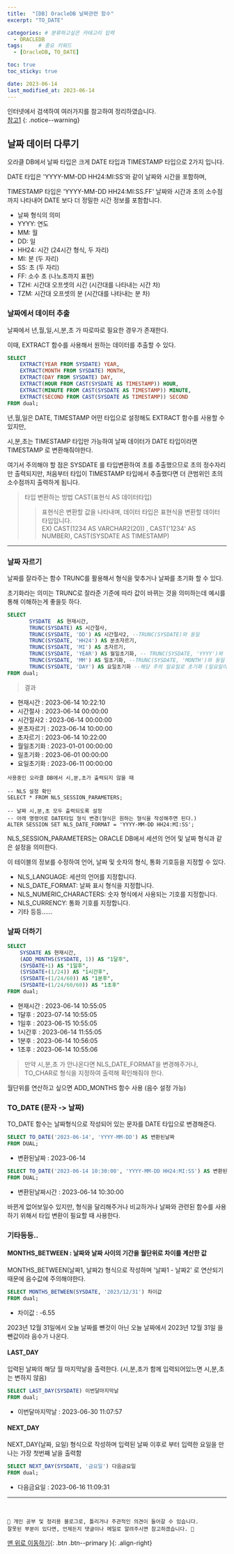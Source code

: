 ```yaml
---
title:  "[DB] OracleDB 날짜관련 함수"  
excerpt: "TO_DATE"

categories: # 분류하고싶은 카테고리 입력
  - ORACLEDB
tags:     # 중요 키워드
  - [OracleDB, TO_DATE]

toc: true
toc_sticky: true

date: 2023-06-14
last_modified_at: 2023-06-14
---
```



인터넷에서 검색하여 여러가지를 참고하여 정리하였습니다.    
[참고1](https://product.kyobobook.co.kr/detail/S000001032057)
{: .notice--warning}

## 날짜 데이터 다루기

오라클 DB에서 날짜 타입은 크게 DATE 타입과 TIMESTAMP 타입으로 2가지 입니다. 

DATE 타입은 'YYYY-MM-DD HH24:MI:SS'와 같이 날짜와 시간을 포함하며, 

TIMESTAMP 타입은 'YYYY-MM-DD HH24:MI:SS.FF' 날짜와 시간과 초의 소수점까지 나타내어 DATE 보다 더 정밀한 시간 정보를 포함합니다.

- 날짜 형식의 의미
- YYYY: 연도
- MM: 월 
- DD: 일 
- HH24: 시간 (24시간 형식, 두 자리)
- MI: 분 (두 자리)
- SS: 초 (두 자리)
- FF: 소수 초 (나노초까지 표현)
- TZH: 시간대 오프셋의 시간 (시간대를 나타내는 시간 차)
- TZM: 시간대 오프셋의 분 (시간대를 나타내는 분 차)

### 날짜에서 데이터 추출

날짜에서 년,월,일,시,분,초 가 따로따로 필요한 경우가 존재한다. 

이때, EXTRACT 함수를 사용해서 원하는 데이터를 추출할 수 있다. 

```sql 
SELECT 
    EXTRACT(YEAR FROM SYSDATE) YEAR,
    EXTRACT(MONTH FROM SYSDATE) MONTH,
    EXTRACT(DAY FROM SYSDATE) DAY,
    EXTRACT(HOUR FROM CAST(SYSDATE AS TIMESTAMP)) HOUR,
    EXTRACT(MINUTE FROM CAST(SYSDATE AS TIMESTAMP)) MINUTE,
    EXTRACT(SECOND FROM CAST(SYSDATE AS TIMESTAMP)) SECOND
FROM dual;
```

년,월,일은  DATE, TIMESTAMP 어떤 타입으로 설정해도 EXTRACT 함수를 사용할 수 있지만,

시,분,초는 TIMESTAMP 타입만 가능하여 날짜 데이터가 DATE 타입이라면 TIMESTAMP 로 변환해줘야한다.

여기서 주의해야 할 점은 SYSDATE 를 타입변환하여 초를 추출했으므로 초의 정수자리만 출력되지만, 처음부터 타입이 TIMESTAMP 타입에서 추출했다면 더 큰범위인 초의 소수점까지 출력하게 됩니다.

> 타입 변환하는 방법 CAST(표현식 AS 데이터타입)
> > 표현식은 변환할 값을 나타내며, 데이터 타입은 표현식을 변환할 데이터 타입입니다.   
> > EX)  CAST(1234 AS VARCHAR2(20)) , CAST('1234' AS NUMBER), CAST(SYSDATE AS TIMESTAMP)

***


### 날짜 자르기 

날짜를 잘라주는 함수 TRUNC를 활용해서 형식을 맞추거나 날짜를 초기화 할 수 있다.  

초기화라는 의미는 TRUNC로 잘라준 기준에 따라 값이 바뀌는 것을 의미하는데 예시를 통해 이해하는게 좋을듯 하다.

```sql 
SELECT 
       SYSDATE  AS 현재시간,
       TRUNC(SYSDATE) AS 시간절사,
       TRUNC(SYSDATE, 'DD') AS 시간절사2, --TRUNC(SYSDATE)와 동일
       TRUNC(SYSDATE, 'HH24') AS 분초자르기,
       TRUNC(SYSDATE, 'MI') AS 초자르기,
       TRUNC(SYSDATE, 'YEAR') AS 월일초기화, -- TRUNC(SYSDATE, 'YYYY')와 동일
       TRUNC(SYSDATE, 'MM') AS 일초기화, --TRUNC(SYSDATE, 'MONTH')와 동일
       TRUNC(SYSDATE, 'DAY') AS 요일초기화 --해당 주의 일요일로 초기화 (일요일이 주의 시작)
FROM dual;
```

> 결과
- 현재시간 : 2023-06-14 10:22:10	
- 시간절사 : 2023-06-14 00:00:00	
- 시간절사2 : 2023-06-14 00:00:00	
- 분초자르기 : 2023-06-14 10:00:00	
- 초자르기 : 2023-06-14 10:22:00	
- 월일초기화 : 2023-01-01 00:00:00	
- 일초기화 : 2023-06-01 00:00:00	
- 요일초기화 : 2023-06-11 00:00:00


`사용중인 오라클 DB에서 시,분,초가 출력되지 않을 때`

```
-- NLS 설정 확인
SELECT * FROM NLS_SESSION_PARAMETERS;

-- 날짜 시,분,초 모두 출력되도록 설정
-- 아래 명령어로 DATE타입 형식 변경(형식은 원하는 형식을 작성해주면 된다.)
ALTER SESSION SET NLS_DATE_FORMAT = 'YYYY-MM-DD HH24:MI:SS';
```

NLS_SESSION_PARAMETERS는 ORACLE DB에서 세션의 언어 및 날짜 형식과 같은 설정을 의미한다. 

이 테이블의 정보를 수정하여 언어, 날짜 및 숫자의 형식, 통화 기호등을 지정할 수 있다.

- NLS_LANGUAGE: 세션의 언어를 지정합니다.
- NLS_DATE_FORMAT: 날짜 표시 형식을 지정합니다.
- NLS_NUMERIC_CHARACTERS: 숫자 형식에서 사용되는 기호를 지정합니다.
- NLS_CURRENCY: 통화 기호를 지정합니다.
- 기타 등등......


### 날짜 더하기

```sql 
SELECT 
    SYSDATE AS 현재시간,
    (ADD_MONTHS(SYSDATE, 1)) AS "1달후",
    (SYSDATE+1) AS "1일후",
    (SYSDATE+(1/24)) AS "1시간후",
    (SYSDATE+(1/24/60)) AS "1분후",
    (SYSDATE+(1/24/60/60)) AS "1초후"
FROM dual;
```

- 현재시간 : 2023-06-14 10:55:05	
- 1달후 : 2023-07-14 10:55:05	
- 1일후 : 2023-06-15 10:55:05	
- 1시간후 : 2023-06-14 11:55:05	
- 1분후 : 2023-06-14 10:56:05	
- 1초후 : 2023-06-14 10:55:06

> 만약 시,분,초 가 안나온다면 NLS_DATE_FORMAT을 변경해주거나, TO_CHAR로 형식을 지정하여 출력해 확인해줘야 한다.

월단위를 연산하고 싶으면 ADD_MONTHS 함수 사용 (음수 설정 가능)


### TO_DATE (문자 -> 날짜) 

TO_DATE 함수는 날짜형식으로 작성되어 있는 문자를 DATE 타입으로 변경해준다.

```sql 
SELECT TO_DATE('2023-06-14', 'YYYY-MM-DD') AS 변환된날짜
FROM DUAL;
```

- 변환된날짜 : 2023-06-14

```sql 
SELECT TO_DATE('2023-06-14 10:30:00', 'YYYY-MM-DD HH24:MI:SS') AS 변환된날짜시간
FROM DUAL;
```

- 변환된날짜시간 : 2023-06-14 10:30:00

바뀐게 없어보일수 있지만, 형식을 달리해주거나 비교하거나 날짜와 관련된 함수를 사용하기 위해서 타입 변환이 필요할 때 사용한다.


### 기타등등..

#### MONTHS_BETWEEN : 날짜와 날짜 사이의 기간을 월단위로 차이를 계산한 값

MONTHS_BETWEEN(날짜1, 날짜2) 형식으로 작성하며 '날짜1 - 날짜2' 로 연산되기 때문에 음수값에 주의해야한다.

```sql 
SELECT MONTHS_BETWEEN(SYSDATE, '2023/12/31') 차이값
FROM dual;
```

- 차이값 : -6.55

2023년 12월 31일에서 오늘 날짜를 뺸것이 아닌 오늘 날짜에서 2023년 12월 31일 을 뺀값이라 음수가 나온다.

#### LAST_DAY

입력된 날짜의 해당 월 마지막날을 출력한다. (시,분,초가 함께 입력되어있느면 시,분,초는 변하지 않음)

```sql 
SELECT LAST_DAY(SYSDATE) 이번달마지막날
FROM dual;
```

- 이번달마지막날 : 2023-06-30 11:07:57


#### NEXT_DAY

NEXT_DAY(날짜, 요일) 형식으로 작성하며 입력된 날짜 이후로 부터 입력한 요일을 만나는 가장 첫번째 날을 출력함

```sql 
SELECT NEXT_DAY(SYSDATE, '금요일') 다음금요일
FROM dual;
```

- 다음금요일 : 2023-06-16 11:09:31



***
<br>
    
    📢 개인 공부 및 정리용 블로그로, 틀리거나 주관적인 의견이 들어갈 수 있습니다.
    잘못된 부분이 있다면, 언제든지 댓글이나 메일로 알려주시면 참고하겠습니다. 🧐

[맨 위로 이동하기](#){: .btn .btn--primary }{: .align-right}
